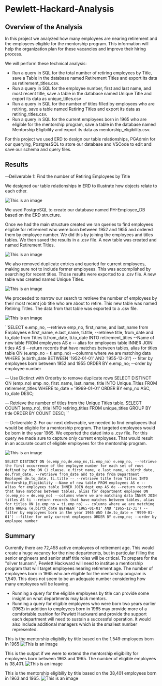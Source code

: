 # Pewlett-Hackard-Analysis

## Overview of the Analysis

In this project we analyzed how many employees are nearing retirement and the employees eligible for the mentorship program. This information will help the organization plan for these vacancies and improve their hiring process.

We will perform these technical analysis:
 - Run a query in SQL for the total number of retiring employees by Title, save a Table in the database named Retirement Titles and export its data as retirement_titles.csv.
 - Run a query in SQL for the employee number, first and last name, and most recent title, save a table in the database named Unique Title and export its data as unique_titles.csv
 - Run a query in SQL for the number of titles filled by employees who are retiring, save a table named Retiring Titles and export its data as retiring_titles.csv.
 - Run a query in SQL for the current employees born in 1965 who are eligible for the mentorship program, save a table in the database named Mentorship Eligibility and export its data as mentorship_eligibility.csv. 

For this project we used ERD to design our table relationships, PGAdmin for our querying, PostgresSQL to store our database and VSCode to edit and save our schema and query files.

## Results

--Deliverable 1: Find the number of Retiring Employees by Title

We designed our table relationships in ERD to illustrate how objects relate to each other.

![This is an image](/EmployeeDB.png)

We used PostgreSQL to create our database named PH-Employee_DB based on the ERD structure.

Once we had the main structure created we ran queries to find employees eligible for retirement who were born between 1952 and 1955 and ordered them by employee number. We did this by joining the employees and titles tables. We then saved the results in a .csv file. A new table was created and named Retirement Titles.

![This is an image](/Data/retirement_titles.png)

We also removed duplicate entries and queried for current employees, making sure not to include former employees. This was accomplished by searching for recent titles. Those results were exported to a .csv file. A new table was created named Unique Titles.

![This is an image](/Data/unique_titles.png)

We proceeded to narrow our search to retrieve the number of employees by their most recent job title who are about to retire. This new table was named Retiring Titles. The data from that table was exported to a .csv file.

![This is an image](/Data/retiring_titles.png)

``SELECT e.emp_no, --retrieve emp_no, first_name, and last_name from Employees
	e.first_name,
	e.last_name,
	ti.title, --retrieve title, from_date and to_date from Titles
	ti.from_date,
	ti.to_date
INTO retirement_titles --Name of new table
FROM employees AS e -- alias for employees table
	INNER JOIN titles AS ti --return records that have matches between tables, alias for titles table
		ON (e.emp_no = ti.emp_no) --columns where we are matching data
WHERE (e.birth_date BETWEEN '1952-01-01' AND '1955-12-31') -- filter by employees born between 1952 and 1955
ORDER BY e.emp_no; --order by employee number

-- Use Dictinct with Orderby to remove duplicate rows
SELECT DISTINCT ON (emp_no) emp_no,
first_name,
last_name,
title
INTO Unique_Titles
FROM retirement_titles 
WHERE to_date = '9999-01-01'
ORDER BY emp_no ASC, to_date DESC;

-- Retrieve the number of titles from the Unique Titles table.
SELECT COUNT (emp_no), title
INTO retiring_titles
FROM unique_titles
GROUP BY title
ORDER BY COUNT DESC;
``


-- Deliverable 2: For our next deliverable, we needed to find employees that would be eligible for a mentorship program. The targeted employees would be born in the year 1965. We exported the dated into a .csv file. For this query we made sure to capture only current employees. That would result in an accurate count of eligible employees for the mentorship program. 

![This is an image](/Data/mentorship_eligibility.png)

``SELECT DISTINCT ON (e.emp_no,de.emp_no,ti.emp_no) e.emp_no, --retrieve the first occurrence of the employee number for each set of rows defined by the ON () clause.
	e.first_name,
	e.last_name,
	e.birth_date, 
	de.from_date, --retrieve from_date and to_date from Department Employee
	de.to_date,
    ti.title -- --retrieve title from Titles
INTO Mentorship_Eligibility --Name of new table
FROM employees AS e -- alias for employees table
	INNER JOIN dept_emp AS de --return records that have matches between tables, alias for department employee
		ON (e.emp_no = de.emp_no) --columns where we are matching data
    INNER JOIN titles AS ti --return records that have matches between tables, alias for titles
        ON (e.emp_no = ti.emp_no) -- columns where we are matching data
WHERE (e.birth_date BETWEEN '1965-01-01' AND '1965-12-31') -- filter by employees born in the year 1965
AND (de.to_date = '9999-01-01') --filter for only current employees
ORDER BY e.emp_no; --order by employee number
``

## Summary

Currently there are 72,458 active employees of retirement age. This would create a huge vacancy for the nine departments, but in particular filling the senior engineers and senior staff title roles will be critical. To prepare for the "silver tsunami", Pewlett Hackward will need to institue a mentiorship program that will target employees nearing retirement age. The number of employees born in 1965 who are eligible for the mentorship program is 1,549. This does not seem to be an adequate number considering how many employees will be leaving. 
- Running a query for the eligible employees by title can provide some insight on what departments may lack mentors.
- Running a query for eligible employees who were born two years earlier (1963) in addition to employees born in 1965 may provide more of a comfortable cushion for Pewlett Hackward and provide the support each department will need to sustain a successful operation. It would also include additional managers which is the smallest number represented.

This is the mentorship eligibiliy by title based on the 1,549 employees born in 1965
![This is an image](/Data/mentorship_eligibility_by_title.png)


This is the output if we were to extend the mentorship eligibility for employees born between 1963 and 1965. The number of eligible employees is 38,401. 
![This is an image](/Data/mentorship_eligibility_extended.png)


This is the mentorship eligibiliy by title based on the 38,401 employees born in 1963 and 1965.
![This is an image](/Data/mentorship_eligibility_extended_by_title.png)